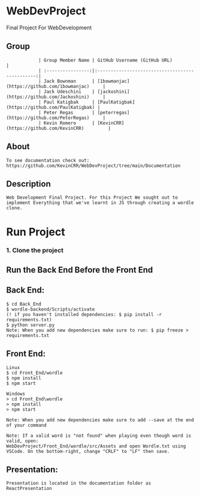 # WebDevProject

Final Project For WebDevelopment

## Group

    			| Group Member Name | GitHub Username (GitHub URL)		      |
    			| :----------------:|:-----------------------------------------------:|
    			| Jack Bownman 	    | [1bowmanjac](https://github.com/1bowmanjac)     |
    			| Jack Udeschini    | [jackoshini](https://github.com/Jackoshini)     |
    			| Paul Katigbak     | [PaulKatigbak](https://github.com/PaulKatigbak) |
    			| Peter Regas 	    | [peterregas](https://github.com/PeterRegas)     |
    			| Kevin Romero 	    | [KevinCRR](https://github.com/KevinCRR) 	      |

## About

	To see documentation check out: https://github.com/KevinCRR/WebDevProject/tree/main/Documentation

## Description
	Web Development Final Project. For this Project We sought out to implement Everything that we've learnt in JS through creating a wordle clone. 

# Run Project

### 1. Clone the project

## Run the Back End Before the Front End

## Back End:

    $ cd Back_End
    $ wordle-backend/Scripts/activate
    (! if you haven't installed dependencies: $ pip install -r requirements.txt)
    $ python server.py
    Note: When you add new dependencies make sure to run: $ pip freeze > requirements.txt

## Front End:

    Linux
    $ cd Front_End/wordle
    $ npm install
    $ npm start

    Windows
    > cd Front_End\wordle
    > npm install
    > npm start

    Note: When you add new dependencies make sure to add --save at the end of your command

    Note: If a valid word is "not found" when playing even though word is valid, open: 
    WebDevProject/Front_End/wordle/src/Assets and open Wordle.txt using VSCode. On the bottom-right, change "CRLF" to "LF" then save.
    


## Presentation:
	
	Presentation is located in the documentation folder as ReactPresentation
